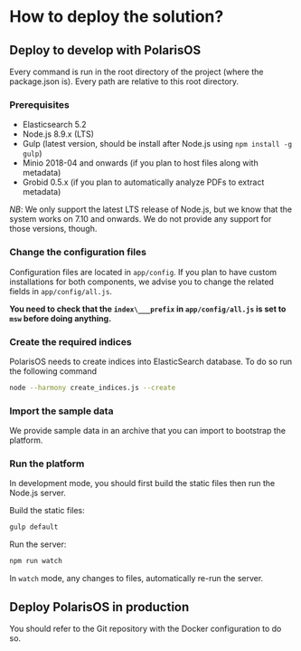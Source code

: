 # How to deploy the solution?

## Deploy to develop with PolarisOS

Every command is run in the root directory of the project (where the package.json is). Every path are relative to this root directory. 

### Prerequisites
- Elasticsearch 5.2
- Node.js 8.9.x (LTS)
- Gulp (latest version, should be install after Node.js using `npm install -g gulp`)
- Minio 2018-04 and onwards (if you plan to host files along with metadata)
- Grobid 0.5.x (if you plan to automatically analyze PDFs to extract metadata)

*NB*: We only support the latest LTS release of Node.js, but we know that the system works on 7.10 and onwards. We do not provide any support for those versions, though.

### Change the configuration files

Configuration files are located in `app/config`. If you plan to have custom installations for both components, we advise you to change the related fields in `app/config/all.js`.

**You need to check that the `index\___prefix` in `app/config/all.js` is set to `msw` before doing anything.** 

### Create the required indices 

PolarisOS needs to create indices into ElasticSearch database. To do so run the following command

```bash
node --harmony create_indices.js --create
```

### Import the sample data

We provide sample data in an archive that you can import to bootstrap the platform.

### Run the platform

In development mode, you should first build the static files then run the Node.js server.

Build the static files:

```bash
gulp default
```

Run the server:

```bash
npm run watch
```

In `watch` mode, any changes to files, automatically re-run the server.

## Deploy PolarisOS in production

You should refer to the Git repository with the Docker configuration to do so.
